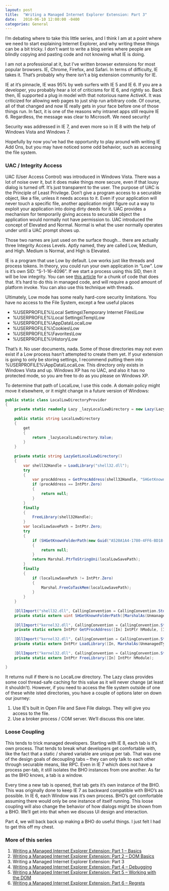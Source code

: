```yaml
---
layout: post
title:  "Writing a Managed Internet Explorer Extension: Part 3"
date:   2010-06-10 12:00:00 -0400
categories: General
---
```


I’m debating where to take this little series, and I think I am at a point
where we need to start explaining Internet Explorer, and why writing these things
can be a bit tricky. I don’t want to write a blog series where people are
blindly copying and pasting code and not knowing what IE is doing.


I am not a professional at it, but I’ve written browser extensions for most
popular browsers. IE, Chrome, Firefox, and Safari. In terms of difficulty,
IE takes it. That’s probably why there isn’t a big extension community for IE.

IE at it’s pinnacle, IE was 95% by web surfers with IE 5 and IE 6. If you are a
developer, you probably hear a lot of criticisms for IE 6, and rightly so. Back
then, IE supported a plug in model with that notorious name ActiveX. It was
criticized for allowing web pages to just ship run arbitrary code. Of course,
all of that changed and now IE really gets in your face before one of those
things run. In fact, it is one of the reasons why intranet apps still require
IE 6. Regardless, the message was clear to Microsoft. We need security!

Security was addressed in IE 7, and even more so in IE 8 with the help of
Windows Vista and Windows 7.

Hopefully by now you’ve had the opportunity to play around with writing IE Add
Ons, but you may have noticed some odd behavior, such as accessing the file
system.

### UAC / Integrity Access

UAC (User Access Control) was introduced in Windows Vista. There was a lot of
noise over it, but it does make things more secure, even if that lousy dialog is
turned off. It’s just transparent to the user. The purpose of UAC is the
Principle of Least Privilege. Don’t give a program access to a securable object,
like a file, unless it needs access to it. Even if your application will never
touch a specific file, another application might figure out a way to exploit
your application into doing dirty deeds for it. UAC provides a mechanism for
temporarily giving access to securable object the application would normally not
have permission to. UAC introduced the concept of Elevated and Normal. Normal is
what the user normally operates under until a UAC prompt shows up.

Those two names are just used on the surface though… there are actually three
Integrity Access Levels. Aptly named, they are called Low, Medium, and High.
Medium is Normal, and High is Elevated.

IE is a program that use Low by default. Low works just like threads and process
tokens. In theory, you could run your own application in “Low”. Low is it’s own
SID: “S-1-16-4096”. If we start a process using this SID, then it will be low
integrity. You can see [this article][2] for a chunk of code that does that. It’s
hard to do this in managed code, and will require a good amount of platform
invoke. You can also use this technique with threads.

Ultimately, Low mode has some really hard-core security limitations. You have no
access to the File System, except a few useful places

* %USERPROFILE%\Local Settings\Temporary Internet Files\Low
* %USERPROFILE%\Local Settings\Temp\Low
* %USERPROFILE%\AppData\LocalLow
* %USERPROFILE%\Cookies\Low
* %USERPROFILE%\Favorites\Low
* %USERPROFILE%\History\Low

That’s it. No user documents, nada. Some of those directories may not even
exist if a Low process hasn’t attempted to create them yet. If your extension is
going to only be storing settings, I recommend putting them into
%USERPROFILE%\AppData\LocalLow. This directory only exists in Windows Vista and
up. Windows XP has no UAC, and also it has no protected mode, so you are free to
do as you please on Windows XP.

To determine that path of LocalLow, I use this code. A domain policy might move
it elsewhere, or it might change in a future version of Windows:

<div id="more"></div>

```csharp
public static class LocalLowDirectoryProvider
{
    private static readonly Lazy _lazyLocalLowDirectory = new Lazy(LazyGetLocalLowDirectory, LazyThreadSafetyMode.ExecutionAndPublication);
 
    public static string LocalLowDirectory
    {
        get
        {
            return _lazyLocalLowDirectory.Value;
        }
    }
 
    private static string LazyGetLocalLowDirectory()
    {
        var shell32Handle = LoadLibrary("shell32.dll");
        try
        {
            var procAddress = GetProcAddress(shell32Handle, "SHGetKnownFolderPath");
            if (procAddress == IntPtr.Zero)
            {
                return null;
            }
        }
        finally
        {
            FreeLibrary(shell32Handle);
        }
        var localLowSavePath = IntPtr.Zero;
        try
        {
            if (SHGetKnownFolderPath(new Guid("A520A1A4-1780-4FF6-BD18-167343C5AF16"), 0, IntPtr.Zero, out localLowSavePath) != CONSTS.S_OK)
            {
                return null;
            }
            return Marshal.PtrToStringUni(localLowSavePath);
        }
        finally
        {
            if (localLowSavePath != IntPtr.Zero)
            {
                Marshal.FreeCoTaskMem(localLowSavePath);
            }
        }
    }
 
    [DllImport("shell32.dll", CallingConvention = CallingConvention.StdCall, EntryPoint = "SHGetKnownFolderPath")]
    private static extern uint SHGetKnownFolderPath([MarshalAs(UnmanagedType.LPStruct)] Guid rfid, uint dwFlags, IntPtr hToken, out IntPtr pszPath);
 
    [DllImport("kernel32.dll", CallingConvention = CallingConvention.StdCall, EntryPoint = "GetProcAddress", CharSet = CharSet.Ansi)]
    private static extern IntPtr GetProcAddress([In] IntPtr hModule, [In, MarshalAs(UnmanagedType.LPStr)] string lpProcName);
 
    [DllImport("kernel32.dll", CallingConvention = CallingConvention.StdCall, EntryPoint = "LoadLibrary", CharSet = CharSet.Auto)]
    private static extern IntPtr LoadLibrary([In, MarshalAs(UnmanagedType.LPTStr)] string lpFileName);
 
    [DllImport("kernel32.dll", CallingConvention = CallingConvention.StdCall, EntryPoint = "FreeLibrary")]
    private static extern IntPtr FreeLibrary([In] IntPtr hModule);
 
}
```

It returns null if there is no LocalLow directory. The Lazy class provides some
cool thread-safe caching for this value as it will never change (at least it
shouldn’t).
However, if you need to access the file system outside of one of these white 
isted directories, you have a couple of options later on down our journey:

1. Use IE’s built in Open File and Save File dialogs. They will give you access to
the file.
1. Use a broker process / COM server. We’ll discuss this one later.

### Loose Coupling

This tends to trick managed developers. Starting with IE 8, each tab is it’s own
process. That tends to break what developers get comfortable with, like the fact
that a static / shared variable are unique per tab. That was one of the design
goals of decoupling tabs – they can only talk to each other through securable
means, like RPC. Even in IE 7 which does not have a process per-tab, it still
isolates the BHO instances from one another. As far as the BHO knows, a tab is a
window.

Every time a new tab is opened, that tab gets it’s own instance of the BHO. This
was originally done to keep IE 7 as backward compatible with BHO’s as possible.
In IE 6, each Window was it’s own process. BHO’s got comfortable assuming there
would only be one instance of itself running. This loose coupling will also
change the behavior of how dialogs might be shown from a BHO. We’ll get into that
when we discuss UI design and interaction.

Part 4, we will back back up making a BHO do useful things. I just felt I had to
get this off my chest.

### More of this series

1. [Writing a Managed Internet Explorer Extension: Part 1 – Basics][1]
1. [Writing a Managed Internet Explorer Extension: Part 2 – DOM Basics][3]
1. Writing a Managed Internet Explorer Extension: Part 3
1. [Writing a Managed Internet Explorer Extension: Part 4 – Debugging][4]
1. [Writing a Managed Internet Explorer Extension: Part 5 – Working with the DOM][5]
1. [Writing a Managed Internet Explorer Extension: Part 6 – Regrets][6]

[1]: /writing-a-managed-internet-explorer-extension-part-1-basics/
[2]: https://msdn.microsoft.com/en-us/library/bb250462(VS.85).aspx#dse_stlip
[3]: /writing-a-managed-internet-explorer-extension-part-2-dom-basics/
[4]: /writing-a-managed-internet-explorer-extension-part-4-debugging/
[5]: /writing-a-managed-internet-explorer-extension-part-5-working-with-the-dom/
[6]: /regrets-managed-browser-helper-objects/
[7]: /images/ieattach.png
[8]: /images/iebphit.png